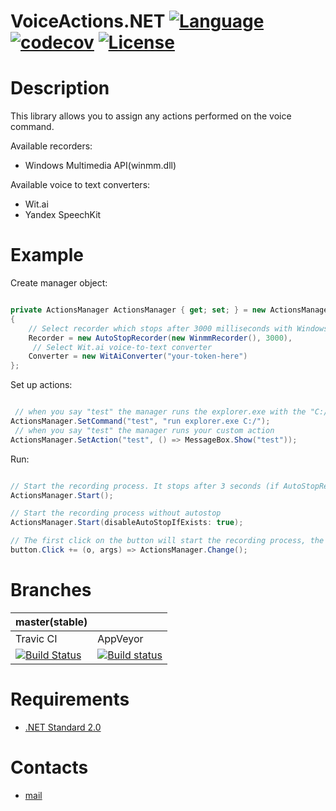 # VoiceActions.NET [![Language](https://img.shields.io/badge/language-C%23-blue.svg?style=flat-square)](https://github.com/HavenDV/VoiceActions.NET/search?l=C%23&o=desc&s=&type=Code) [![codecov](https://codecov.io/gh/HavenDV/VoiceActions.NET/branch/master/graph/badge.svg)](https://codecov.io/gh/HavenDV/VoiceActions.NET) [![License](https://img.shields.io/github/license/HavenDV/VoiceActions.NET.svg?label=License&maxAge=86400)](LICENSE.md)

# Description
This library allows you to assign any actions performed on the voice command.

Available recorders:
+ Windows Multimedia API(winmm.dll)

Available voice to text converters:
+ Wit.ai
+ Yandex SpeechKit

# Example

Create manager object:

```cs

private ActionsManager ActionsManager { get; set; } = new ActionsManager
{
	// Select recorder which stops after 3000 milliseconds with Windows Multimedia API base recorder
	Recorder = new AutoStopRecorder(new WinmmRecorder(), 3000),
	 // Select Wit.ai voice-to-text converter
	Converter = new WitAiConverter("your-token-here")
};

 ```

Set up actions:

```cs

 // when you say "test" the manager runs the explorer.exe with the "C:/" base folder
ActionsManager.SetCommand("test", "run explorer.exe C:/");
 // when you say "test" the manager runs your custom action
ActionsManager.SetAction("test", () => MessageBox.Show("test"));

 ```

Run:

```cs

// Start the recording process. It stops after 3 seconds (if AutoStopRecorder is selected from the example)
ActionsManager.Start();

// Start the recording process without autostop
ActionsManager.Start(disableAutoStopIfExists: true);

// The first click on the button will start the recording process, the second will leave the recording process and start the action
button.Click += (o, args) => ActionsManager.Change(); 

 ```

# Branches

| master(stable) |               |
|----------------|---------------|
|    Travic CI   |    AppVeyor   |  
| [![Build Status](https://api.travis-ci.org/HavenDV/VoiceActions.NET.svg?branch=master)](https://travis-ci.org/HavenDV/VoiceActions.NET) | [![Build status](https://ci.appveyor.com/api/projects/status/6d1qhja444di11pt/branch/master?svg=true)](https://ci.appveyor.com/project/HavenDV/voiceactions-net/branch/master) |

# Requirements
+ [.NET Standard 2.0](https://github.com/dotnet/standard/blob/master/docs/versions/netstandard2.0.md)

# Contacts
* [mail](mailto:havendv@gmail.com)
